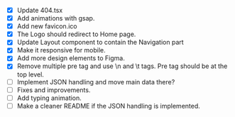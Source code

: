 -   [x] Update 404.tsx
-   [x] Add animations with gsap.
-   [x] Add new favicon.ico
-   [x] The Logo should redirect to Home page.
-   [x] Update Layout component to contain the Navigation part
-   [x] Make it responsive for mobile.
-   [x] Add more design elements to Figma.
-   [x] Remove multiple pre tag and use \n and \t tags. Pre tag should be at the top level.
-   [ ] Implement JSON handling and move main data there?
-   [ ] Fixes and improvements.
-   [ ] Add typing animation.
-   [ ] Make a cleaner README if the JSON handling is implemented.
